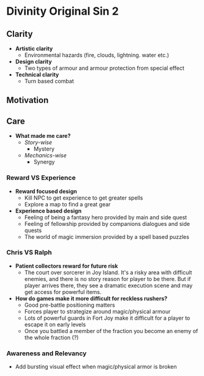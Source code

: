 # Divinity Original Sin 2
## Clarity
- **Artistic clarity**
	- Environmental hazards (fire, clouds, lightning. water etc.)
- **Design clarity**
	- Two types of armour and  armour protection from special effect
- **Technical clarity**
	- Turn based combat

## Motivation
## Care
- **What made me care?**
	- *Story-wise*
		- Mystery
	- *Mechanics-wise*
		- Synergy

### Reward VS Experience
- **Reward focused design**
	- Kill NPC to get experience to get greater spells
	- Explore a map to find a great gear
- **Experience based design**
	- Feeling of being a fantasy hero provided by main and side quest
	- Feeling of fellowship provided by companions dialogues and side quests
	- The world of magic immersion provided by a spell based puzzles

### Chris VS Ralph
- **Patient collectors reward for future risk**
	- The court over sorcerer in Joy Island. It's a risky area with difficult enemies, and there is no story reason for player to be there. But if player arrives there, they see a dramatic execution scene and may get access for powerful items.  
- **How do games make it more difficult for reckless rushers?**
	- Good pre-battle positioning matters
	- Forces player to strategize around magic/physical armour
	- Lots of powerful guards in Fort Joy make it difficult for a player to escape it on early levels  
	- Once you battled a member of the fraction you become an enemy of the whole fraction (?)

### Awareness and Relevancy
- Add bursting visual effect when magic/physical armor is broken